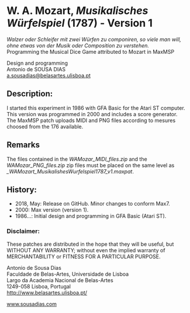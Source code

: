 # W. A. Mozart, _Musikalisches Würfelspiel_ (1787) - Version 1
_Walzer oder Schleifer mit zwei Würfen zu componiren, so viele man will, ohne etwas von der Musik oder Composition zu verstehen._<br>
Programming the Musical Dice Game attributed to Mozart in MaxMSP

Design and programming<br>
Antonio de SOUSA DIAS<br>
a.sousadias@belasartes.ulisboa.pt

## Description:
I started this experiment in 1986 with GFA Basic for the Atari ST computer.<br>
This version was programmed in 2000 and includes a score generator.<br>
The MaxMSP patch uploads MIDI and PNG files according to mesures choosed from the 176 available.<br>


## Remarks
The files contained in the _WAMozar_MIDI_files.zip_ and the _WAMozar_PNG_files.zip_ zip files must be placed on the same level as _\_WAMozart_MusikalishesWurfelspiel1787_v1.maxpat_. 

## History:
- 2018, May: Release on GitHub. Minor changes to conform Max7.
- 2000: Max version (version 1).
- 1986...: Initial design and programming in GFA Basic (Atari ST).


### Disclaimer:
These patches are distributed in the hope that they will be useful, but WITHOUT ANY WARRANTY; without even the implied warranty of MERCHANTABILITY or FITNESS FOR A PARTICULAR PURPOSE.


Antonio de Sousa Dias<br>
Faculdade de Belas-Artes, Universidade de Lisboa<br>
Largo da Academia Nacional de Belas-Artes<br>
1249-058 Lisboa, Portugal<br>
http://www.belasartes.ulisboa.pt/

www.sousadias.com



